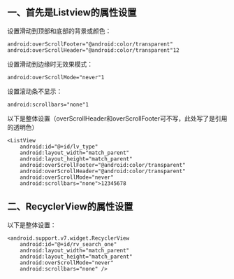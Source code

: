 ## 一、首先是Listview的属性设置

设置滑动到顶部和底部的背景或颜色：

```
android:overScrollFooter="@android:color/transparent"
android:overScrollHeader="@android:color/transparent"12
```

设置滑动到边缘时无效果模式：

```
android:overScrollMode="never"1
```

设置滚动条不显示：

```
android:scrollbars="none"1
```

以下是整体设置（overScrollHeader和overScrollFooter可不写，此处写了是引用的透明色）

```
<ListView
    android:id="@+id/lv_type"
    android:layout_width="match_parent"
    android:layout_height="match_parent"
    android:overScrollFooter="@android:color/transparent"
    android:overScrollHeader="@android:color/transparent"
    android:overScrollMode="never"
    android:scrollbars="none">12345678
```

## 二、RecyclerView的属性设置

以下是整体设置：

```
<android.support.v7.widget.RecyclerView
    android:id="@+id/rv_search_one"
    android:layout_width="match_parent"
    android:layout_height="match_parent"
    android:overScrollMode="never"
    android:scrollbars="none" />
```